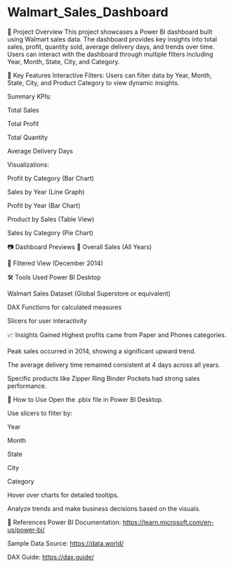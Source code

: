 # Walmart_Sales_Dashboard

📁 Project Overview
This project showcases a Power BI dashboard built using Walmart sales data. The dashboard provides key insights into total sales, profit, quantity sold, average delivery days, and trends over time. Users can interact with the dashboard through multiple filters including Year, Month, State, City, and Category.

📌 Key Features
Interactive Filters:
Users can filter data by Year, Month, State, City, and Product Category to view dynamic insights.

Summary KPIs:

Total Sales

Total Profit

Total Quantity

Average Delivery Days

Visualizations:

Profit by Category (Bar Chart)

Sales by Year (Line Graph)

Profit by Year (Bar Chart)

Product by Sales (Table View)

Sales by Category (Pie Chart)

📷 Dashboard Previews
🔹 Overall Sales (All Years)

🔹 Filtered View (December 2014)

🛠 Tools Used
Power BI Desktop

Walmart Sales Dataset (Global Superstore or equivalent)

DAX Functions for calculated measures

Slicers for user interactivity

📈 Insights Gained
Highest profits came from Paper and Phones categories.

Peak sales occurred in 2014, showing a significant upward trend.

The average delivery time remained consistent at 4 days across all years.

Specific products like Zipper Ring Binder Pockets had strong sales performance.

📄 How to Use
Open the .pbix file in Power BI Desktop.

Use slicers to filter by:

Year

Month

State

City

Category

Hover over charts for detailed tooltips.

Analyze trends and make business decisions based on the visuals.

🔗 References
Power BI Documentation: https://learn.microsoft.com/en-us/power-bi/

Sample Data Source: https://data.world/

DAX Guide: https://dax.guide/
